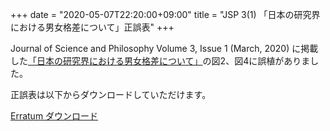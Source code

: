 +++
date = "2020-05-07T22:20:00+09:00"
title = "JSP 3(1) 「日本の研究界における男女格差について」正誤表"
+++

Journal of Science and Philosophy Volume 3, Issue 1 (March, 2020) に掲載した[「日本の研究界における男女格差について」](/jsp_contents/jsp_3_1)の図2、図4に誤植がありました。

正誤表は以下からダウンロードしていただけます。

<a href="/pdf/jsp/3/1/3erratum_1_01_Toyoizumi.pdf" class="btn btn-action" onclick="ga('send', 'pageview', '/pdf/jsp/3/1/3erratum_1_01_Toyoizumi.pdf')">Erratum ダウンロード</a>
